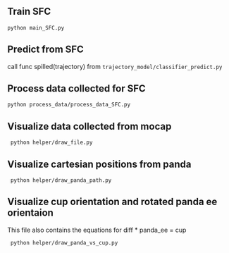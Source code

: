 ## Train SFC
```python main_SFC.py```

## Predict from SFC
 call func spilled(trajectory) from ```trajectory_model/classifier_predict.py```

## Process data collected for SFC
```python process_data/process_data_SFC.py```

## Visualize data collected from mocap
``` python helper/draw_file.py```


## Visualize cartesian positions from panda 
``` python helper/draw_panda_path.py```


## Visualize cup orientation and rotated panda ee orientaion
This file also contains the equations for diff * panda_ee = cup

``` python helper/draw_panda_vs_cup.py```


